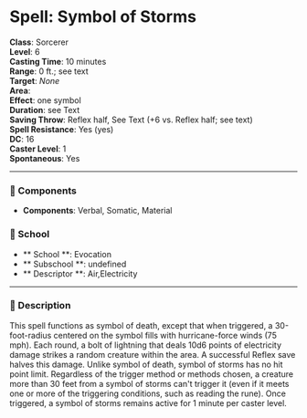 
# Spell: Symbol of Storms
**Class**: Sorcerer  
**Level**: 6  
**Casting Time**: 10 minutes  
**Range**: 0 ft.; see text  
**Target**: _None_  
**Area**:   
**Effect**: one symbol  
**Duration**: see Text  
**Saving Throw**: Reflex half, See Text (+6 vs. Reflex half; see text)  
**Spell Resistance**: Yes (yes)  
**DC**: 16  
**Caster Level**: 1  
**Spontaneous**: Yes

---

### 🔮 Components
- **Components**: Verbal, Somatic, Material

### 🏫 School
- ** School **: Evocation
- ** Subschool **: undefined
- ** Descriptor **: Air,Electricity
---

### 📜 Description
This spell functions as symbol of death, except that when triggered, a 30-foot-radius centered on the symbol fills with hurricane-force winds (75 mph). Each round, a bolt of lightning that deals 10d6 points of electricity damage strikes a random creature within the area. A successful Reflex save halves this damage. Unlike symbol of death, symbol of storms has no hit point limit. Regardless of the trigger method or methods chosen, a creature more than 30 feet from a symbol of storms can't trigger it (even if it meets one or more of the triggering conditions, such as reading the rune). Once triggered, a symbol of storms remains active for 1 minute per caster level.
